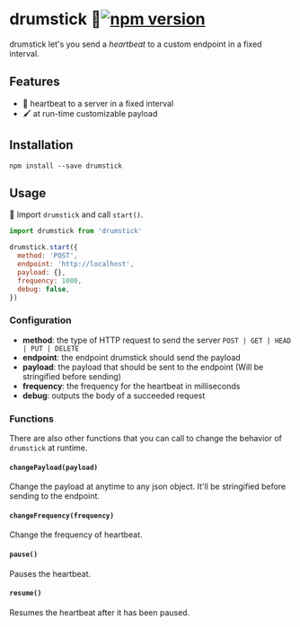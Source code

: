 # drumstick 🎼[![npm version](https://badge.fury.io/js/drumstick.png)](https://badge.fury.io/js/drumstick)

drumstick let's you send a *heartbeat* to a custom endpoint in a fixed interval.
## Features
* 🔁 heartbeat to a server in a fixed interval
* 🖌 at run-time customizable payload

## Installation
`npm install --save drumstick`

## Usage

🎼 Import `drumstick` and call `start()`.

```js
import drumstick from 'drumstick'

drumstick.start({
  method: 'POST',
  endpoint: 'http://localhost',
  payload: {},
  frequency: 1000,
  debug: false,
})
```
### Configuration
* __method__: the type of HTTP request to send the server `POST | GET | HEAD | PUT | DELETE`
* __endpoint__: the endpoint drumstick should send the payload
* __payload__: the payload that should be sent to the endpoint (Will be stringified before sending)
* __frequency__: the frequency for the heartbeat in milliseconds
* __debug__: outputs the body of a succeeded request

### Functions
There are also other functions that you can call to change the behavior of `drumstick` at runtime.
#### `changePayload(payload)`
Change the payload at anytime to any json object. It'll be stringified before sending to the endpoint.
#### `changeFrequency(frequency)`
Change the frequency of heartbeat.
#### `pause()`
Pauses the heartbeat.
#### `resume()`
Resumes the heartbeat after it has been paused.
